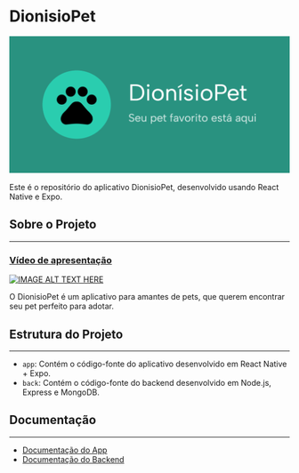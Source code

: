 # DionisioPet

![Logo DionisioPet](play_store_feature_graphic.png)

Este é o repositório do aplicativo DionisioPet, desenvolvido usando React Native e Expo.

## Sobre o Projeto
---
### [Vídeo de apresentação](https://youtu.be/G8rjTzWB_6s)
[![IMAGE ALT TEXT HERE](https://i.ytimg.com/vi/G8rjTzWB_6s/hqdefault.jpg?sqp=-oaymwEcCPYBEIoBSFXyq4qpAw4IARUAAIhCGAFwAcABBg==&rs=AOn4CLDcXVy0lx-XoufL98pcbo5RMjyAPg)](http://www.youtube.com/watch?v=G8rjTzWB_6s)

O DionisioPet é um aplicativo para amantes de pets, que querem encontrar seu pet perfeito para adotar.

## Estrutura do Projeto
---
- `app`: Contém o código-fonte do aplicativo desenvolvido em React Native + Expo.
- `back`: Contém o código-fonte do backend desenvolvido em Node.js, Express e MongoDB.

## Documentação
---
- [Documentação do App](./app/README.md)
- [Documentação do Backend](./back/README.md)
